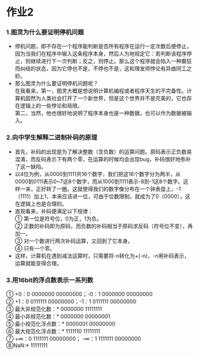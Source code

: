 # 作业2

### 1.图灵为什么要证明停机问题
* 停机问题，即不存在一个程序能判断是否所有程序在运行一定次数后便停止。因为当我们在程序中输入这条程序本身，然后人为地规定它：若判断该程序停止，则继续进行下一次判断；反之，则停止。那么这个程序就会陷入一种癫狂而纠结的状态，因为它停也不是，不停也不是，这和理发师悖论有异曲同工之妙。  
* 那么图灵为什么要证明停机问题呢？  
在我看来，第一，图灵大概是想说明计算机编程或者程序天生的不完备性。计算机固然为人类社会打开了一个新世界，但是这个世界并不是完美的，它也存在逻辑上的一些悖论和局限。  
第二，当然，他也很好地说明了程序本身也是一种数据，也可以作为数据被输入。

### 2.向中学生解释二进制补码的原理
* 首先，补码的出现是为了解决整数（含负数）的运算问题。原码表示正负数易混淆，而反码表示下有两个零，在运算的时候均会出现bug，补码很好地弥补了这一缺陷。
* 以4位为例，从0000到1111共16个数字，我们把这16个数字分为两半，从0000到0111表示0~7这8个数字，而从1000到1111表示-8到-1这8个数字。这样一来，正好转了一圈。这就使得我们的数字像分布在一个钟表盘上，-1（1111）加上1，本来应该进一位，可由于位数限制，就成为了0（0000），这在逻辑上也是合理的。
* 直观看来，补码便满足以下规律：  
① 第一位是符号位，0为正，1为负。  
② 正数的补码即为原码，而负数的补码相当于原码求反码（符号位不变），再加一。  
③ 对一个数进行两次补码运算，又回到了它本身。  
④ 只有一个零。  
* 这样，计算机在遇到减法运算时，只需要将-n转化为+(-n)，-n用补码表示，运算就能变得合理。

### 3.用16bit的浮点数表示一系列数
① +0：0 0000000 00000000；-0：1 0000000 00000000  
② +1：0 0111111 00000000；-1：1 0111111 00000000  
③ 最大非规范化数：* 0000000 11111111  
④ 最小非规范化数：* 0000000 00000001  
⑤ 最小规范化浮点数：* 0000001 00000000  
⑥ 最大规范化浮点数：* 1111110 11111111  
⑦ +∞：0 1111111 00000000； -∞：1 1111111 00000000  
⑧NaN:* 11111111 
